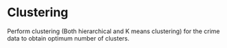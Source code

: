 # Clustering

Perform clustering (Both hierarchical and K means clustering) for the crime data to obtain optimum number of clusters. 


 

